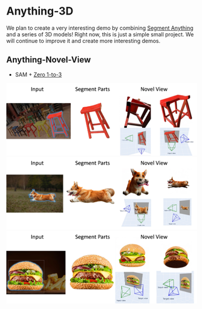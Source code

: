 # Anything-3D

We plan to create a very interesting demo by combining [Segment Anything](https://github.com/facebookresearch/segment-anything) and a series of 3D models! Right now, this is just a simple small project. We will continue to improve it and create more interesting demos. 


## Anything-Novel-View
- SAM + [Zero 1-to-3](https://github.com/cvlab-columbia/zero123)

![1](novel-view/assets/1.jpeg)
![2](novel-view/assets/2.jpeg)
![3](novel-view/assets/3.jpeg)